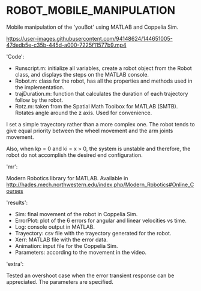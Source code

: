 # ROBOT_MOBILE_MANIPULATION
Mobile manipulation of the 'youBot' using MATLAB and Coppelia Sim. 

https://user-images.githubusercontent.com/94148624/144651005-47dedb5e-c35b-445d-a000-7225f11577b9.mp4

'Code':

- Runscript.m: initialize all variables, create a robot object from the Robot class,
and displays the steps on the MATLAB console.
- Robot.m: class for the robot, has all the properties and methods used in the
implementation.
- trajDuration.m: function that calculates the duration of each trajectory follow
by the robot.
- Rotz.m: taken from the Spatial Math Toolbox for MATLAB (SMTB). Rotates angle around
the z axis. Used for convenience.

I set a simple trayectory rather than a more complex one. The
robot tends to give equal priority between the wheel movement and the arm joints 
movement. 

Also, when kp = 0 and ki = x > 0, the system is unstable and therefore, the robot 
do not accomplish the desired end configuration.

'mr': 

Modern Robotics library for MATLAB. Available in http://hades.mech.northwestern.edu/index.php/Modern_Robotics#Online_Courses

'results':

- Sim: final movement of the robot in Coppelia Sim.
- ErrorPlot: plot of the 6 errors for angular and linear velocities vs time.
- Log: console output in MATLAB.
- Trayectory: csv file with the trayectory generated for the robot.
- Xerr: MATLAB file with the error data.
- Animation: input file for the Coppelia Sim.
- Parameters: according to the movement in the video.

'extra':

Tested an overshoot case when the error transient response can be appreciated. The parameters are specified.
